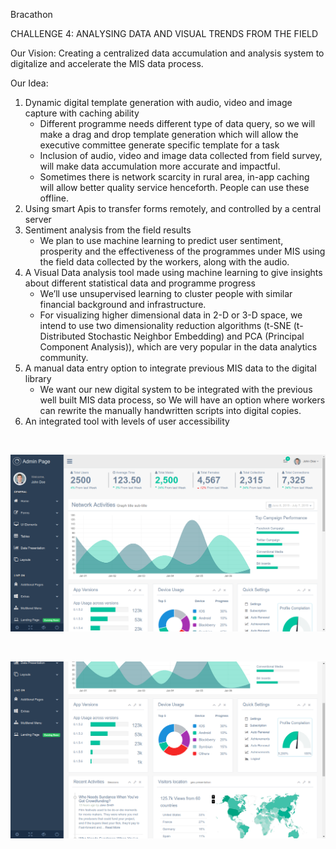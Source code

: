 Bracathon

CHALLENGE 4: ANALYSING DATA AND VISUAL TRENDS FROM THE FIELD

Our Vision:
     Creating a centralized data accumulation and analysis system to digitalize and accelerate the MIS data process.


Our Idea: 
1. Dynamic digital template generation with audio, video and image capture with caching ability
	- Different programme needs different type of data query, so we will make a drag and drop template generation which will allow the executive committee generate specific template for a task
	- Inclusion of audio, video and image data collected from field survey, will make data accumulation more accurate and impactful.
	- Sometimes there is network scarcity in rural area, in-app caching will allow better quality service henceforth. People can use these offline. 
2. Using smart Apis to transfer forms remotely, and controlled by a central server
3. Sentiment analysis from the field results
	- We plan to use machine learning to predict user sentiment, prosperity and the effectiveness of the programmes under MIS using the field data collected by the workers, along with the audio.
4. A Visual Data analysis tool made using machine learning to give insights about different statistical data and programme progress
	- We’ll use unsupervised learning to cluster people with similar financial background and infrastructure.
	- For visualizing higher dimensional data in 2-D or 3-D space, we intend to use two dimensionality reduction algorithms (t-SNE (t-Distributed Stochastic Neighbor Embedding) and PCA (Principal Component Analysis)), which are very popular in the data analytics community. 
5. A manual data entry option to integrate previous MIS data to the digital library
	- We want our new digital system to be integrated with the previous well built MIS data process, so We will have an option where workers can rewrite the manually handwritten scripts into digital copies.
6. An integrated tool with levels of user accessibility





&nbsp;  &nbsp;  &nbsp;  &nbsp;  &nbsp;

![Homepage](https://github.com/snat1505027/Bracathon/blob/master/Demo/Screenshot%20from%202019-07-07%2006-38-18.png)



&nbsp;  &nbsp;  &nbsp;  &nbsp;  &nbsp;

![Homepage2](https://github.com/snat1505027/Bracathon/blob/master/Demo/Screenshot%20from%202019-07-07%2006-17-21.png)
